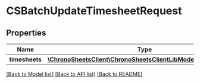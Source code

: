 # CSBatchUpdateTimesheetRequest

## Properties
Name | Type | Description | Notes
------------ | ------------- | ------------- | -------------
**timesheets** | [**\ChronoSheetsClient\ChronoSheetsClientLibModel\CSTimesheet[]**](CSTimesheet.md) |  | [optional] 

[[Back to Model list]](../README.md#documentation-for-models) [[Back to API list]](../README.md#documentation-for-api-endpoints) [[Back to README]](../README.md)


